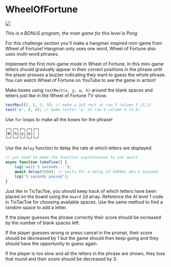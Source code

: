 # WheelOfFortune

![](https://elasticbeanstalk-us-east-2-651921832906.s3.us-east-2.amazonaws.com/QuintOS/bootScreen2.jpg)

_This is a BONUS program, the main game for this level is Pong_

For this challenge section you'll make a hangman inspired mini-game from Wheel of Fortune! Hangman only uses one word, Wheel of Fortune also uses multi-word phrases.

Implement the first mini-game mode in Wheel of Fortune. In this mini-game letters should gradually appear in their correct positions in the phrase until the player presses a buzzer indicating they want to guess the whole phrase. You can watch Wheel of Fortune on YouTube to see the game in action!

Make boxes using `textRect(x, y, w, h)` around the blank spaces and letters just like in the Wheel of Fortune TV show.

```js
textRect(5, 5, 3, 3); // make a 3x3 rect at row 5 column 5 (5,5)
text('w', 6, 6); // make letter 'w' at row 6 column 6 (6,6)
```

Use `for` loops to make all the boxes for the phrase!

```txt
┌─┐┌─┐┌─┐┌─┐┌─┐
│W││h││e││e││ │
└─┘└─┘└─┘└─┘└─┘
```

Use the `delay` function to delay the rate at which letters are displayed.

```js
// you need to make the function asynchronous to use await
async function takeFive() {
	log('wait 5 seconds...');
	await delay(5000); // waits for a delay of 5000ms aka 5 seconds
	log('5 seconds passed');
}
```

Just like in TicTacToe, you should keep track of which letters have been placed on the board using the `board` 2d array. Reference the AI level 1 code in TicTacToe for choosing available spaces. Use the same method to find a random space to add a letter.

If the player guesses the phrase correctly their score should be increased by the number of blank spaces left.

If the player guesses wrong or press cancel in the prompt, their score should be decreased by 1 but the game should then keep going and they should have the opportunity to guess again.

If the player is too slow and all the letters in the phrase are shown, they lose that round and their score should be decreased by 3.
